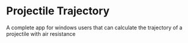 # Projectile Trajectory

A complete app for windows users that can calculate the trajectory of a projectile with air resistance
